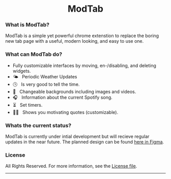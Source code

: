 <h1 align="center">ModTab</h1>

### What is ModTab?
ModTab is a simple yet powerful chrome extenstion to replace the boring new tab page with a useful, modern looking, and easy to use one.

### What can ModTab do?
- Fully customizable interfaces by moving, en-/disabling, and deleting widgets.
- 🌤 &nbsp;&nbsp;Periodic Weather Updates
- 🕓 &nbsp;&nbsp;Is very good to tell the time.
- 🌉 &nbsp;&nbsp;Changeable backgrounds including images and videos.
- 🎧 &nbsp;&nbsp;Information about the current Spotify song.
- ⏳ &nbsp;&nbsp;Set timers.
- 💪🏻 &nbsp;&nbsp;Shows you motivating quotes (customizable).

### Whats the current status?
ModTab is currently under intial development but will recieve regular updates in the near future.
The planned design can be found [here in Figma](https://www.figma.com/file/iiywbQRRr5ndVYSL7alAnq/Mockup-V1?node-id=0%3A1).

### License
All Rights Reserved. For more information, see the [License file](https://github.com/Jan-Emig/ModTab/blob/main/license.md).

<hr />